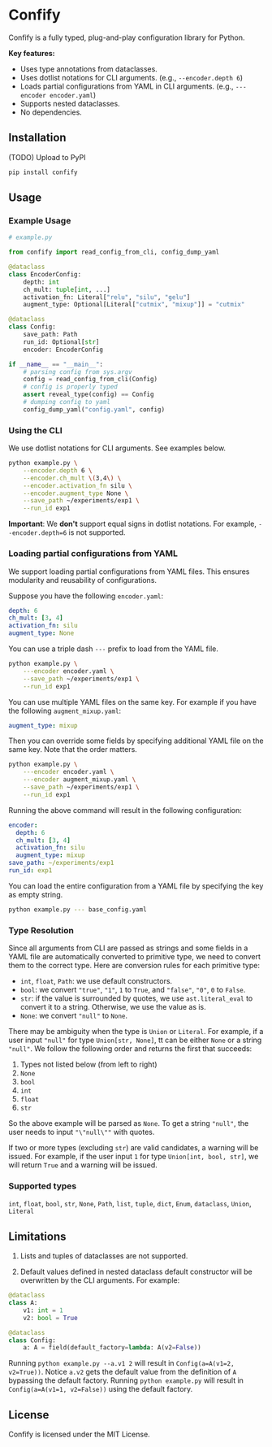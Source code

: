 # Confify

Confify is a fully typed, plug-and-play configuration library for Python.

**Key features:**

- Uses type annotations from dataclasses.
- Uses dotlist notations for CLI arguments. (e.g., `--encoder.depth 6`)
- Loads partial configurations from YAML in CLI arguments. (e.g., `---encoder encoder.yaml`)
- Supports nested dataclasses.
- No dependencies.

## Installation

(TODO) Upload to PyPI
```bash
pip install confify
```

## Usage

### Example Usage

```python
# example.py

from confify import read_config_from_cli, config_dump_yaml

@dataclass
class EncoderConfig:
    depth: int
    ch_mult: tuple[int, ...]
    activation_fn: Literal["relu", "silu", "gelu"]
    augment_type: Optional[Literal["cutmix", "mixup"]] = "cutmix"

@dataclass
class Config:
    save_path: Path
    run_id: Optional[str]
    encoder: EncoderConfig

if __name__ == "__main__":
    # parsing config from sys.argv
    config = read_config_from_cli(Config)
    # config is properly typed
    assert reveal_type(config) == Config
    # dumping config to yaml
    config_dump_yaml("config.yaml", config)
```

### Using the CLI

We use dotlist notations for CLI arguments. See examples below.

```bash
python example.py \
    --encoder.depth 6 \
    --encoder.ch_mult \(3,4\) \
    --encoder.activation_fn silu \
    --encoder.augment_type None \
    --save_path ~/experiments/exp1 \
    --run_id exp1
```

**Important**: We **don't** support equal signs in dotlist notations. For example, `--encoder.depth=6` is not supported.

### Loading partial configurations from YAML

We support loading partial configurations from YAML files. This ensures modularity and reusability of configurations.

Suppose you have the following `encoder.yaml`:

```yaml
depth: 6
ch_mult: [3, 4]
activation_fn: silu
augment_type: None
```

You can use a triple dash `---` prefix to load from the YAML file.

```bash
python example.py \
    ---encoder encoder.yaml \
    --save_path ~/experiments/exp1 \
    --run_id exp1
```

You can use multiple YAML files on the same key. For example if you have the following `augment_mixup.yaml`:

```yaml
augment_type: mixup
```

Then you can override some fields by specifying additional YAML file on the same key. Note that the order matters.

```bash
python example.py \
    ---encoder encoder.yaml \
    ---encoder augment_mixup.yaml \
    --save_path ~/experiments/exp1 \
    --run_id exp1
```

Running the above command will result in the following configuration:

```yaml
encoder:
  depth: 6
  ch_mult: [3, 4]
  activation_fn: silu
  augment_type: mixup
save_path: ~/experiments/exp1
run_id: exp1
```

You can load the entire configuration from a YAML file by specifying the key as empty string.

```bash
python example.py --- base_config.yaml
```

### Type Resolution

Since all arguments from CLI are passed as strings and some fields in a YAML file are automatically converted to primitive type, we need to convert them to the correct type. Here are conversion rules for each primitive type:

- `int`, `float`, `Path`: we use default constructors.
- `bool`: we convert `"true"`, `"1"`, `1` to `True`, and `"false"`, `"0"`, `0` to `False`.
- `str`: if the value is surrounded by quotes, we use `ast.literal_eval` to convert it to a string. Otherwise, we use the value as is.
- `None`: we convert `"null"` to `None`.

There may be ambiguity when the type is `Union` or `Literal`. For example, if a user input `"null"` for type `Union[str, None]`, tt can be either `None` or a string `"null"`. We follow the following order and returns the first that succeeds:

1. Types not listed below (from left to right)
2. `None`
3. `bool`
4. `int`
5. `float`
6. `str`

So the above example will be parsed as `None`. To get a string `"null"`, the user needs to input `"\"null\""` with quotes. 

If two or more types (excluding `str`) are valid candidates, a warning will be issued. For example, if the user input `1` for type `Union[int, bool, str]`, we will return `True` and a warning will be issued.

### Supported types

`int`, `float`, `bool`, `str`, `None`, `Path`, `list`, `tuple`, `dict`, `Enum`, `dataclass`, `Union`, `Literal`

## Limitations

1. Lists and tuples of dataclasses are not supported.

2. Default values defined in nested dataclass default constructor will be overwritten by the CLI arguments. For example:

```python
@dataclass
class A:
    v1: int = 1
    v2: bool = True

@dataclass
class Config:
    a: A = field(default_factory=lambda: A(v2=False))
```

Running `python example.py --a.v1 2` will result in `Config(a=A(v1=2, v2=True))`. Notice `a.v2` gets the default value from the definition of `A` bypassing the default factory. Running `python example.py` will result in `Config(a=A(v1=1, v2=False))` using the default factory.

## License

Confify is licensed under the MIT License.